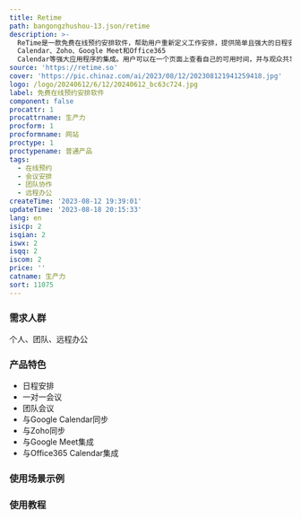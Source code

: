 ```yaml
---
title: Retime
path: bangongzhushou-13.json/retime
description: >-
  ReTime是一款免费在线预约安排软件，帮助用户重新定义工作安排，提供简单且强大的日程安排工具。通过定义自己的日程和与Google日历同步，用户可以与团队进行一对一或团队会议安排。ReTime还支持与Google
  Calendar、Zoho、Google Meet和Office365
  Calendar等强大应用程序的集成。用户可以在一个页面上查看自己的可用时间，并与观众共享。无需担心最后一刻的会议冲突。
source: 'https://retime.so'
cover: 'https://pic.chinaz.com/ai/2023/08/12/202308121941259418.jpg'
logo: /logo/20240612/6/12/20240612_bc63c724.jpg
label: 免费在线预约安排软件
component: false
procattr: 1
procattrname: 生产力
procform: 1
procformname: 网站
proctype: 1
proctypename: 普通产品
tags:
  - 在线预约
  - 会议安排
  - 团队协作
  - 远程办公
createTime: '2023-08-12 19:39:01'
updateTime: '2023-08-18 20:15:33'
lang: en
isicp: 2
isqian: 2
iswx: 2
isqq: 2
iscom: 2
price: ''
catname: 生产力
sort: 11075
---
```




### 需求人群
个人、团队、远程办公

### 产品特色
- 日程安排
- 一对一会议
- 团队会议
- 与Google Calendar同步
- 与Zoho同步
- 与Google Meet集成
- 与Office365 Calendar集成

### 使用场景示例


### 使用教程


  
